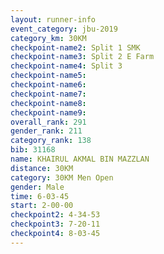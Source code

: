 ```yaml
---
layout: runner-info 
event_category: jbu-2019 
category_km: 30KM 
checkpoint-name2: Split 1 SMK 
checkpoint-name3: Split 2 E Farm 
checkpoint-name4: Split 3 
checkpoint-name5: 
checkpoint-name6: 
checkpoint-name7: 
checkpoint-name8: 
checkpoint-name9: 
overall_rank: 291
gender_rank: 211
category_rank: 138
bib: 31168
name: KHAIRUL AKMAL BIN MAZZLAN
distance: 30KM
category: 30KM Men Open
gender: Male
time: 6-03-45
start: 2-00-00
checkpoint2: 4-34-53
checkpoint3: 7-20-11
checkpoint4: 8-03-45
---
```

